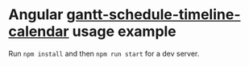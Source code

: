 # Angular [gantt-schedule-timeline-calendar](https://github.com/neuronetio/gantt-schedule-timeline-calendar) usage example

Run `npm install` and then `npm run start` for a dev server.
